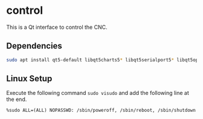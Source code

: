 # control
This is a Qt interface to control the CNC.

## Dependencies
```bash
sudo apt install qt5-default libqt5charts5* libqt5serialport5* libqt5opengl5* mesa-common-dev libglu1-mesa-dev freeglut3-dev libgl-dev
```

## Linux Setup
Execute the following command `sudo visudo` and add the following line at the end.
```
%sudo ALL=(ALL) NOPASSWD: /sbin/poweroff, /sbin/reboot, /sbin/shutdown
```
